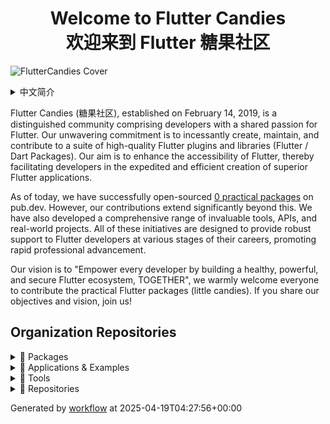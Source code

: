 <h1 align="center">Welcome to Flutter Candies<br/>欢迎来到 Flutter 糖果社区</h1>

![FlutterCandies Cover](https://raw.githubusercontent.com/fluttercandies/.github/main/assets/banner.png)

<details><summary>中文简介</summary>

Flutter Candies (糖果群) 成立于 2019 年 2 月 14 日，聚集了一群热爱 Flutter 的开发者们，糖果群致力于通过持续创建、维护和贡献高质量的 Flutter 插件和库 (Flutter / Dart Packages)，让 Flutter 更易用，助力开发者们更快、更高效地构建优秀的 Flutter 应用。

我们已经在 pub.dev 上开源了 [<!-- md:PubDashboard-total begin -->0<!-- md:PubDashboard-total end --> 个](https://github.com/fluttercandies/packages) 实用的 packages，不仅如此，我们还构建了很多实用工具、API、实战项目以及优质的技术文章，帮助 Flutter 开发者们在职业生涯的不同阶段快速成长。

我们希望号召和帮助更多开发者们为 Flutter 开发者更多实用的插件库 (小糖果)，如果你有同样的目标和理想，糖果群欢迎你的加入！

</details>

Flutter Candies (糖果社区), established on February 14, 2019, is a distinguished community comprising developers with a shared passion for Flutter. Our unwavering commitment is to incessantly create, maintain, and contribute to a suite of high-quality Flutter plugins and libraries (Flutter / Dart Packages). Our aim is to enhance the accessibility of Flutter, thereby facilitating developers in the expedited and efficient creation of superior Flutter applications.

As of today, we have successfully open-sourced [<!-- md:PubDashboard-total begin -->0<!-- md:PubDashboard-total end --> practical packages](https://github.com/fluttercandies/packages) on pub.dev. However, our contributions extend significantly beyond this. We have also developed a comprehensive range of invaluable tools, APIs, and real-world projects. All of these initiatives are designed to provide robust support to Flutter developers at various stages of their careers, promoting rapid professional advancement.

Our vision is to "Empower every developer by building a healthy, powerful, and secure Flutter ecosystem, TOGETHER", we warmly welcome everyone to contribute the practical Flutter packages (little candies). If you share our objectives and vision, join us!

## Organization Repositories

<details><summary>🍭 Packages</summary>

- <sub>Other sort: [👍pubLikes](https://github.com/fluttercandies/packages/blob/main/packages/sort_by_pubLikes.md) | [📄pubDownloads](https://github.com/fluttercandies/packages/blob/main/packages/sort_by_pubDownloads.md) | [⭐githubStars](https://github.com/fluttercandies/packages/blob/main/packages/sort_by_githubStars.md)</sub>  

<!-- md:PubDashboard begin -->
<!-- md:PubDashboard end -->

</details>

<details><summary>📱 Applications & Examples</summary>

<sub>Sort by name</sub>
| <sub>Name</sub> | <sub>Description</sub> | <sub>GitHub_Stars</sub> | <sub>Issues</sub> | <sub>Pull requests</sub> |
|-----------------|------------------------|-------------------------|-------------------|--------------------------|
| [flutter_candies_demo_library](https://github.com/fluttercandies/flutter_candies_demo_library) | package library for demo of flutter candies, it provides core classes. | [![GitHub stars](https://img.shields.io/github/stars/fluttercandies/flutter_candies_demo_library?style=social&logo=github&logoColor=1F2328&label=)](https://github.com/fluttercandies/flutter_candies_demo_library) | [![GitHub issues](https://img.shields.io/github/issues/fluttercandies/flutter_candies_demo_library?label=)](https://github.com/fluttercandies/flutter_candies_demo_library/issues) | [![GitHub pull requests](https://img.shields.io/github/issues-pr/fluttercandies/flutter_candies_demo_library?label=)](https://github.com/fluttercandies/flutter_candies_demo_library/pulls) |
| [flutter_candies_gallery](https://github.com/fluttercandies/flutter_candies_gallery) | flutter_candies | [![GitHub stars](https://img.shields.io/github/stars/fluttercandies/flutter_candies_gallery?style=social&logo=github&logoColor=1F2328&label=)](https://github.com/fluttercandies/flutter_candies_gallery) | [![GitHub issues](https://img.shields.io/github/issues/fluttercandies/flutter_candies_gallery?label=)](https://github.com/fluttercandies/flutter_candies_gallery/issues) | [![GitHub pull requests](https://img.shields.io/github/issues-pr/fluttercandies/flutter_candies_gallery?label=)](https://github.com/fluttercandies/flutter_candies_gallery/pulls) |
| [flutter_challenges](https://github.com/fluttercandies/flutter_challenges) | Just do the first one, don't do second who. | [![GitHub stars](https://img.shields.io/github/stars/fluttercandies/flutter_challenges?style=social&logo=github&logoColor=1F2328&label=)](https://github.com/fluttercandies/flutter_challenges) | [![GitHub issues](https://img.shields.io/github/issues/fluttercandies/flutter_challenges?label=)](https://github.com/fluttercandies/flutter_challenges/issues) | [![GitHub pull requests](https://img.shields.io/github/issues-pr/fluttercandies/flutter_challenges?label=)](https://github.com/fluttercandies/flutter_challenges/pulls) |
| [flutter_interactional_widget](https://github.com/fluttercandies/flutter_interactional_widget) | 类似自如客APP裸眼3D效果的实现 | [![GitHub stars](https://img.shields.io/github/stars/fluttercandies/flutter_interactional_widget?style=social&logo=github&logoColor=1F2328&label=)](https://github.com/fluttercandies/flutter_interactional_widget) | [![GitHub issues](https://img.shields.io/github/issues/fluttercandies/flutter_interactional_widget?label=)](https://github.com/fluttercandies/flutter_interactional_widget/issues) | [![GitHub pull requests](https://img.shields.io/github/issues-pr/fluttercandies/flutter_interactional_widget?label=)](https://github.com/fluttercandies/flutter_interactional_widget/pulls) |
| [flutter_juejin](https://github.com/fluttercandies/flutter_juejin) | https://juejin.cn in Flutter | [![GitHub stars](https://img.shields.io/github/stars/fluttercandies/flutter_juejin?style=social&logo=github&logoColor=1F2328&label=)](https://github.com/fluttercandies/flutter_juejin) | [![GitHub issues](https://img.shields.io/github/issues/fluttercandies/flutter_juejin?label=)](https://github.com/fluttercandies/flutter_juejin/issues) | [![GitHub pull requests](https://img.shields.io/github/issues-pr/fluttercandies/flutter_juejin?label=)](https://github.com/fluttercandies/flutter_juejin/pulls) |
| [flutter_learning_tests](https://github.com/fluttercandies/flutter_learning_tests) | 学习 Flutter 路上的点滴及小测~ | [![GitHub stars](https://img.shields.io/github/stars/fluttercandies/flutter_learning_tests?style=social&logo=github&logoColor=1F2328&label=)](https://github.com/fluttercandies/flutter_learning_tests) | [![GitHub issues](https://img.shields.io/github/issues/fluttercandies/flutter_learning_tests?label=)](https://github.com/fluttercandies/flutter_learning_tests/issues) | [![GitHub pull requests](https://img.shields.io/github/issues-pr/fluttercandies/flutter_learning_tests?label=)](https://github.com/fluttercandies/flutter_learning_tests/pulls) |
| [NeteaseCloudMusic](https://github.com/fluttercandies/NeteaseCloudMusic) | Flutter - NeteaseCloudMusic Flutter 版本的网易云音乐 | [![GitHub stars](https://img.shields.io/github/stars/fluttercandies/NeteaseCloudMusic?style=social&logo=github&logoColor=1F2328&label=)](https://github.com/fluttercandies/NeteaseCloudMusic) | [![GitHub issues](https://img.shields.io/github/issues/fluttercandies/NeteaseCloudMusic?label=)](https://github.com/fluttercandies/NeteaseCloudMusic/issues) | [![GitHub pull requests](https://img.shields.io/github/issues-pr/fluttercandies/NeteaseCloudMusic?label=)](https://github.com/fluttercandies/NeteaseCloudMusic/pulls) |
| [wechat_flutter](https://github.com/fluttercandies/wechat_flutter) | wechat_flutter is Flutter version WeChat, an excellent Flutter instant messaging IM open source library! | [![GitHub stars](https://img.shields.io/github/stars/fluttercandies/wechat_flutter?style=social&logo=github&logoColor=1F2328&label=)](https://github.com/fluttercandies/wechat_flutter) | [![GitHub issues](https://img.shields.io/github/issues/fluttercandies/wechat_flutter?label=)](https://github.com/fluttercandies/wechat_flutter/issues) | [![GitHub pull requests](https://img.shields.io/github/issues-pr/fluttercandies/wechat_flutter?label=)](https://github.com/fluttercandies/wechat_flutter/pulls) |

</details>

<details><summary>🔧 Tools</summary>

<sub>Sort by name</sub>

| <sub>Name</sub> | <sub>Description</sub> | <sub>GitHub_Stars</sub> | <sub>Issues</sub> | <sub>Pull requests</sub> |
|-----------------|------------------------|-------------------------|-------------------|--------------------------|
| [flutter_app_build_tool](https://github.com/fluttercandies/flutter_app_build_tool) | A CLI tool that helps to build Flutter apps. | [![GitHub stars](https://img.shields.io/github/stars/fluttercandies/flutter_app_build_tool?style=social&logo=github&logoColor=1F2328&label=)](https://github.com/fluttercandies/flutter_app_build_tool) | [![GitHub issues](https://img.shields.io/github/issues/fluttercandies/flutter_app_build_tool?label=)](https://github.com/fluttercandies/flutter_app_build_tool/issues) | [![GitHub pull requests](https://img.shields.io/github/issues-pr/fluttercandies/flutter_app_build_tool?label=)](https://github.com/fluttercandies/flutter_app_build_tool/pulls) |
| [flutter_candies_package_tools](https://github.com/fluttercandies/flutter_candies_package_tools) | tool to create package and demo | [![GitHub stars](https://img.shields.io/github/stars/fluttercandies/flutter_candies_package_tools?style=social&logo=github&logoColor=1F2328&label=)](https://github.com/fluttercandies/flutter_candies_package_tools) | [![GitHub issues](https://img.shields.io/github/issues/fluttercandies/flutter_candies_package_tools?label=)](https://github.com/fluttercandies/flutter_candies_package_tools/issues) | [![GitHub pull requests](https://img.shields.io/github/issues-pr/fluttercandies/flutter_candies_package_tools?label=)](https://github.com/fluttercandies/flutter_candies_package_tools/pulls) |
| [FlutterJsonBeanFactory](https://github.com/fluttercandies/FlutterJsonBeanFactory) | What I do is generate dart beans based on json, as well as generics parameters and json build instances | [![GitHub stars](https://img.shields.io/github/stars/fluttercandies/FlutterJsonBeanFactory?style=social&logo=github&logoColor=1F2328&label=)](https://github.com/fluttercandies/FlutterJsonBeanFactory) | [![GitHub issues](https://img.shields.io/github/issues/fluttercandies/FlutterJsonBeanFactory?label=)](https://github.com/fluttercandies/FlutterJsonBeanFactory/issues) | [![GitHub pull requests](https://img.shields.io/github/issues-pr/fluttercandies/FlutterJsonBeanFactory?label=)](https://github.com/fluttercandies/FlutterJsonBeanFactory/pulls) |
| [JsonToDart](https://github.com/fluttercandies/JsonToDart) | The tool to convert json to dart code, support Windows，Mac，Web. | [![GitHub stars](https://img.shields.io/github/stars/fluttercandies/JsonToDart?style=social&logo=github&logoColor=1F2328&label=)](https://github.com/fluttercandies/JsonToDart) | [![GitHub issues](https://img.shields.io/github/issues/fluttercandies/JsonToDart?label=)](https://github.com/fluttercandies/JsonToDart/issues) | [![GitHub pull requests](https://img.shields.io/github/issues-pr/fluttercandies/JsonToDart?label=)](https://github.com/fluttercandies/JsonToDart/pulls) |
| [JsonToDartWeb](https://github.com/fluttercandies/JsonToDartWeb) | JsonToDart Web 带字体文件 | [![GitHub stars](https://img.shields.io/github/stars/fluttercandies/JsonToDartWeb?style=social&logo=github&logoColor=1F2328&label=)](https://github.com/fluttercandies/JsonToDartWeb) | [![GitHub issues](https://img.shields.io/github/issues/fluttercandies/JsonToDartWeb?label=)](https://github.com/fluttercandies/JsonToDartWeb/issues) | [![GitHub pull requests](https://img.shields.io/github/issues-pr/fluttercandies/JsonToDartWeb?label=)](https://github.com/fluttercandies/JsonToDartWeb/pulls) |
| [no-free-usage-action](https://github.com/fluttercandies/no-free-usage-action) | A NO-FREE-USAGE action for github. (Only worked with github action.) | [![GitHub stars](https://img.shields.io/github/stars/fluttercandies/no-free-usage-action?style=social&logo=github&logoColor=1F2328&label=)](https://github.com/fluttercandies/no-free-usage-action) | [![GitHub issues](https://img.shields.io/github/issues/fluttercandies/no-free-usage-action?label=)](https://github.com/fluttercandies/no-free-usage-action/issues) | [![GitHub pull requests](https://img.shields.io/github/issues-pr/fluttercandies/no-free-usage-action?label=)](https://github.com/fluttercandies/no-free-usage-action/pulls) |

</details>

<details><summary>📖 Repositories</summary>

| Name | Description | Stars | Latest Commit |
| ---- | --- | ----------- | ------------- |
| [wechat_flutter](https://github.com/fluttercandies/wechat_flutter) | wechat_flutter is Flutter version WeChat, an excellent Flutter instant messaging IM open source library! | 2577 | 2025-04-18T04:48:59Z |
| [extended_image](https://github.com/fluttercandies/extended_image) | A powerful official extension library of image, which support placeholder(loading)/ failed state, cache network, zoom pan image, photo view, slide out page, editor(crop,rotate,flip), paint custom etc. | 1988 | 2025-04-18T03:04:32Z |
| [flutter_wechat_assets_picker](https://github.com/fluttercandies/flutter_wechat_assets_picker) | An image picker (also with video and audio) for Flutter projects based on the WeChat's UI. | 1572 | 2025-04-07T03:34:43Z |
| [flutter_smart_dialog](https://github.com/fluttercandies/flutter_smart_dialog) | An elegant Flutter Dialog solution \| 一种更优雅的 Flutter Dialog 解决方案 | 1181 | 2025-04-18T11:46:42Z |
| [flutter_candies](https://github.com/fluttercandies/flutter_candies) | custom flutter candies(widgets) for you to build flutter app easily, enjoy it   | 791 | 2025-04-04T04:07:25Z |
| [flutter_photo_manager](https://github.com/fluttercandies/flutter_photo_manager) | A Flutter plugin that provides images, videos, and audio abstraction management APIs without interface integration, available on Android, iOS, macOS and OpenHarmony. | 721 | 2025-04-18T03:20:34Z |
| [extended_text](https://github.com/fluttercandies/extended_text) | A powerful extended official text for Flutter, which supports Speical Text(Image,@somebody), Custom Background, Custom overFlow, Text Selection. | 689 | 2025-04-04T04:07:22Z |
| [flutter_image_compress](https://github.com/fluttercandies/flutter_image_compress) | flutter image compress | 668 | 2025-04-18T12:55:35Z |
| [extended_nested_scroll_view](https://github.com/fluttercandies/extended_nested_scroll_view) | extended nested scroll view to fix following issues.  1.pinned sliver header issue  2.inner scrollables in tabview sync issue  3.pull to refresh is not work. 4.do without ScrollController in NestedScrollView's body | 618 | 2025-04-04T04:07:22Z |
| [extended_text_field](https://github.com/fluttercandies/extended_text_field) | extended official text field to quickly build special text like inline image, @somebody, custom background etc. | 586 | 2025-04-04T04:07:22Z |
| [FlutterJsonBeanFactory](https://github.com/fluttercandies/FlutterJsonBeanFactory) | What I do is generate dart beans based on json, as well as generics parameters and json build instances | 564 | 2025-04-04T04:07:20Z |
| [flutter_scrollview_observer](https://github.com/fluttercandies/flutter_scrollview_observer) | A widget for observing data related to the child widgets being displayed in a ScrollView. Maintainer: @LinXunFeng | 505 | 2025-04-15T12:13:31Z |
| [like_button](https://github.com/fluttercandies/like_button) | Like Button is a flutter library that allows you to create a button with animation effects similar to Twitter's heart when you like something and animation effects to increase like count. | 472 | 2025-04-04T04:07:29Z |
| [flutter_image_editor](https://github.com/fluttercandies/flutter_image_editor) | Flutter plugin, support android/ios.Support crop, flip, rotate, color martix, mix image, add text. merge multi images. | 433 | 2025-04-12T06:07:37Z |
| [waterfall_flow](https://github.com/fluttercandies/waterfall_flow) | A Flutter grid view which supports waterfall flow layout. | 429 | 2025-04-18T21:56:20Z |
| [flutter_wechat_camera_picker](https://github.com/fluttercandies/flutter_wechat_camera_picker) | A camera picker (take photos and videos) for Flutter projects based on WeChat's UI. It's a standalone module of wechat_assets_picker yet it can be run separately. | 392 | 2025-04-15T03:03:46Z |
| [loading_more_list](https://github.com/fluttercandies/loading_more_list) | A loading more list which supports ListView,GridView,WaterfallFlow and Slivers. | 372 | 2025-04-14T08:23:55Z |
| [JsonToDart](https://github.com/fluttercandies/JsonToDart) | The tool to convert json to dart code, support Windows，Mac，Web. | 366 | 2025-04-18T07:53:21Z |
| [extended_tabs](https://github.com/fluttercandies/extended_tabs) | A powerful official extension library of Tab/TabBar/TabView, which support to scroll ancestor or child Tabs when current is overscroll, and set scroll direction and cache extent. | 292 | 2025-04-04T04:07:22Z |
| [flutter-interactive-chart](https://github.com/fluttercandies/flutter-interactive-chart) | A candlestick chart that supports pinch-to-zoom and panning. | 237 | 2025-04-10T04:48:50Z |
| [flutter_drawing_board](https://github.com/fluttercandies/flutter_drawing_board) | A new Flutter package of drawing board | 212 | 2025-04-18T12:21:52Z |
| [flutter_tilt](https://github.com/fluttercandies/flutter_tilt) | 👀 Easily apply tilt parallax hover effects for Flutter, which supports tilt, light, shadow effects, and gyroscope sensors | 191 | 2025-04-09T20:09:41Z |
| [pull_to_refresh_notification](https://github.com/fluttercandies/pull_to_refresh_notification) | Flutter plugin for building pull to refresh effects with PullToRefreshNotification and PullToRefreshContainer quickly. | 189 | 2025-04-04T04:07:30Z |
| [extended_sliver](https://github.com/fluttercandies/extended_sliver) | A powerful extension library of Sliver, which include SliverToNestedScrollBoxAdapter， SliverPinnedPersistentHeader, SliverPinnedToBoxAdapter and ExtendedSliverAppbar. | 171 | 2025-04-04T04:07:22Z |
| [extended_image_library](https://github.com/fluttercandies/extended_image_library) |  package library for extended_image, extended_text and extended_text_field,provide common base class. | 167 | 2025-04-12T12:05:26Z |
| [flutter_interactional_widget](https://github.com/fluttercandies/flutter_interactional_widget) | <no description> | 164 | 2025-01-15T08:12:29Z |
| [flutter_novel](https://github.com/fluttercandies/flutter_novel) | 一款开源的在线小说阅读app,使用flutter进行开发。实现了搜索、观看、收藏、阅读历史、自定义背景、字体、颜色等功能。（An open-source online novel reading app developed using Flutter. Implemented functions such as searching, viewing, bookmarking, reading history, customizing backgrounds, fonts, colors, etc. | 131 | 2025-04-18T12:48:15Z |
| [ff_annotation_route](https://github.com/fluttercandies/ff_annotation_route) | Provide route generator to create route map quickly by annotations. | 124 | 2025-04-04T04:07:23Z |
| [nav_router](https://github.com/fluttercandies/nav_router) | flutter The lightest, easiest and most convenient route management! | 104 | 2025-04-04T04:07:30Z |
| [stack_board](https://github.com/fluttercandies/stack_board) | 层叠控件摆放 | 90 | 2025-04-04T04:07:31Z |
| [flutter_asset_generator](https://github.com/fluttercandies/flutter_asset_generator) | Generate an R file for mapping all assets. Supports preview of image. | 89 | 2025-04-04T04:07:25Z |
| [left-scroll-actions](https://github.com/fluttercandies/left-scroll-actions) | Flutter的左滑删除组件 | 82 | 2025-04-06T00:56:30Z |
| [extended_text_library](https://github.com/fluttercandies/extended_text_library) | extended_text_library for extended_text and extended_text_field | 75 | 2025-04-04T04:07:22Z |
| [flutter_hsvcolor_picker](https://github.com/fluttercandies/flutter_hsvcolor_picker) | An HSV color picker designed for your Flutter app.  Pickers: RGB, HSV, Color Wheel, Palette Hue, Palette Saturation, Palette Value, Swatches. | 72 | 2025-04-04T04:07:26Z |
| [dart_image_size_getter](https://github.com/fluttercandies/dart_image_size_getter) | Use dart file api to get image size, needn't use decode. just read the metadata. | 72 | 2025-04-04T04:07:21Z |
| [no-free-usage-action](https://github.com/fluttercandies/no-free-usage-action) | A NO-FREE-USAGE action for github. (Only worked with github action.) | 61 | 2025-04-04T04:07:30Z |
| [flex_grid](https://github.com/fluttercandies/flex_grid) | The FlexGrid control provides a powerful and quickly way to display data in a tabular format. It is including that frozened column/row,loading more, high performance and better experience in TabBarView/PageView. | 60 | 2025-04-04T04:07:24Z |
| [fconsole](https://github.com/fluttercandies/fconsole) | 一个用于调试的面板 | 55 | 2025-04-04T04:07:23Z |
| [flutter_ali_auth](https://github.com/fluttercandies/flutter_ali_auth) | Flutter Ali Auth Plugin 阿里云一键登录Flutter插件 | 53 | 2025-04-04T04:07:24Z |
| [extended_list](https://github.com/fluttercandies/extended_list) | extended list(ListView/GridView) support track collect garbage of children/viewport indexes, build lastChild as special child in the case that it is loadmore/no more item and enable to layout close to trailing. | 52 | 2025-04-04T04:07:22Z |
| [flutter_juejin](https://github.com/fluttercandies/flutter_juejin) | https://juejin.cn in Flutter | 49 | 2025-04-04T04:07:26Z |
| [flutter_bdface_collect](https://github.com/fluttercandies/flutter_bdface_collect) | a baidu face offline collect plugin. Only Android and IOS platforms are supported.  百度人脸离线采集插件，只支持安卓和iOS。 | 40 | 2025-04-04T04:07:25Z |
| [assets_generator](https://github.com/fluttercandies/assets_generator) | The flutter tool to generate assets‘s configs(yaml) and consts automatically for single project and multiple modules. | 36 | 2025-04-04T04:07:20Z |
| [packages](https://github.com/fluttercandies/packages) | Custom Flutter Candies (packages) for you to easily build your Flutter app.  Enjoy it! | 33 | 2025-04-19T04:24:58Z |
| [baidupan](https://github.com/fluttercandies/baidupan) | Baidu net disk api for dart, 百度网盘的 dart 库 | 31 | 2025-04-04T04:07:20Z |
| [flutter_qweather](https://github.com/fluttercandies/flutter_qweather) | 和风天气  Flutter 插件 | 30 | 2025-04-04T04:07:27Z |
| [flutter_live_activities](https://github.com/fluttercandies/flutter_live_activities) | Flutter Live Activities Plugin | 29 | 2025-04-04T04:07:27Z |
| [dash_painter](https://github.com/fluttercandies/dash_painter) | a package for flutter canvas paint dash line path easily. | 27 | 2025-04-04T04:07:21Z |
| [flutter_switch_clipper](https://github.com/fluttercandies/flutter_switch_clipper) | A Flutter package that two widgets switch with clipper. | 27 | 2025-04-04T04:07:28Z |
| [http_client_helper](https://github.com/fluttercandies/http_client_helper) | A Flutter plugin for http request with cancel and retry fuctions. | 26 | 2025-04-04T04:07:29Z |
| [saver_gallery](https://github.com/fluttercandies/saver_gallery) | <no description> | 26 | 2025-04-18T12:11:34Z |
| [flutter_slider_view](https://github.com/fluttercandies/flutter_slider_view) | A slider view widget that supports custom type models and various configs. | 23 | 2025-04-04T04:07:28Z |
| [json_dart](https://github.com/fluttercandies/json_dart) | A template-supported tool for converting JSON to Dart code. | 22 | 2025-02-23T05:02:55Z |
| [extra_hittest_area](https://github.com/fluttercandies/extra_hittest_area) | Manually add the extra hitTest area of a widget without changing its size or layout. | 21 | 2025-04-04T04:07:22Z |
| [flutter_learning_tests](https://github.com/fluttercandies/flutter_learning_tests) | 学习 Flutter 路上的点滴及小测~ | 18 | 2025-04-04T04:07:27Z |
| [ios_willpop_transition_theme](https://github.com/fluttercandies/ios_willpop_transition_theme) | A Flutter package to solve the conflict between ios sliding back and Willpop | 18 | 2025-04-04T04:07:29Z |
| [scan_barcode](https://github.com/fluttercandies/scan_barcode) | Barcode/QRCode scan, base of google mikit. | 17 | 2025-04-04T04:07:30Z |
| [coordtransform](https://github.com/fluttercandies/coordtransform) | A coord transform tool. 提供百度坐标系(BD-09)、火星坐标系(国测局坐标系、GCJ02)、WGS84坐标系的相互转换。 | 15 | 2025-04-04T04:07:21Z |
| [candies_analyzer_plugin](https://github.com/fluttercandies/candies_analyzer_plugin) | The plugin to help create custom analyzer plugin quickly and provide some useful lints and get suggestion and auto import for extension member. | 15 | 2025-04-04T04:07:20Z |
| [extended_keyboard](https://github.com/fluttercandies/extended_keyboard) | Flutter plugin for create custom keyboards quickly. | 15 | 2025-04-04T04:07:22Z |
| [extended_list_library](https://github.com/fluttercandies/extended_list_library) | package library for extended_list and waterfall_flow, it provides core classes. | 11 | 2025-04-04T04:07:22Z |
| [ff_native_screenshot](https://github.com/fluttercandies/ff_native_screenshot) | A Flutter plugin to take or listen screenshot(support Platform Views) for Android and iOS with native code. | 11 | 2025-04-04T04:07:24Z |
| [flutter_app_build_tool](https://github.com/fluttercandies/flutter_app_build_tool) | A CLI tool that helps to build Flutter apps. | 10 | 2025-04-04T04:07:24Z |
| [adaptation](https://github.com/fluttercandies/adaptation) | Screen for adaptation. | 9 | 2025-04-04T04:07:20Z |
| [properties](https://github.com/fluttercandies/properties) | Load properties format in dart or flutter | 8 | 2025-04-04T04:07:30Z |
| [env2dart](https://github.com/fluttercandies/env2dart) | A simple way to generate  code from a  file. | 8 | 2025-04-04T04:07:21Z |
| [loading_more_list_library](https://github.com/fluttercandies/loading_more_list_library) | dart package library for LoadingMoreList, it provides core classes. | 7 | 2025-04-04T04:07:29Z |
| [sync_scroll_library](https://github.com/fluttercandies/sync_scroll_library) | The library for extended_tabs and flex_grid | 7 | 2025-04-04T04:07:32Z |
| [ff_annotation_route_library](https://github.com/fluttercandies/ff_annotation_route_library) | The library for ff_annotation_route | 6 | 2025-04-04T04:07:23Z |
| [dext](https://github.com/fluttercandies/dext) | Some extension for dart | 6 | 2025-04-04T04:07:21Z |
| [flutter_challenges](https://github.com/fluttercandies/flutter_challenges) | Just do the first one, don't do second who. | 5 | 2025-04-11T01:23:37Z |
| [douget](https://github.com/fluttercandies/douget) | <no description> | 5 | 2024-10-24T04:37:59Z |
| [flutter_clean](https://github.com/fluttercandies/flutter_clean) | help clean all of Flutter and Dart projects | 5 | 2025-04-04T04:07:25Z |
| [CandiesBot](https://github.com/fluttercandies/CandiesBot) | <no description> | 4 | 2022-07-07T08:39:39Z |
| [dart_wake_on_lan](https://github.com/fluttercandies/dart_wake_on_lan) | A CLI application to send Wake-On-Lan packets. | 4 | 2025-04-04T04:07:21Z |
| [ff_annotation_route_core](https://github.com/fluttercandies/ff_annotation_route_core) | The core library for ff_annotation_route | 3 | 2025-04-04T04:07:23Z |
| [mvimg](https://github.com/fluttercandies/mvimg) | For get video from motion photo for android. | 3 | 2025-04-04T04:07:30Z |
| [flutter_wechat_picker_library](https://github.com/fluttercandies/flutter_wechat_picker_library) | This is a shared foundation library for both wechat_assets_picker and wechat_camera_picker. | 3 | 2025-04-04T04:07:28Z |
| [flutter_bindings_compatible](https://github.com/fluttercandies/flutter_bindings_compatible) | Provides compatible bindings instance across different Flutter version. | 2 | 2025-04-04T04:07:25Z |
| [harmony_os_version](https://github.com/fluttercandies/harmony_os_version) | <no description> | 2 | 2025-04-04T04:07:28Z |
| [flutter_photo_manager_plugins](https://github.com/fluttercandies/flutter_photo_manager_plugins) | Extra plugins for the photo_manager plugin. | 2 | 2025-04-04T04:07:27Z |
| [triage_bot_for_flutter_photo_manager](https://github.com/fluttercandies/triage_bot_for_flutter_photo_manager) | <no description> | 1 | 2025-04-04T04:07:32Z |
| [motion_photos](https://github.com/fluttercandies/motion_photos) | The Flutter MotionPhotos Package to detect and extract the video content from the motion photos by https://ente.io | 1 | 2025-04-04T04:07:29Z |
| [flutter_get_native_icon](https://github.com/fluttercandies/flutter_get_native_icon) | Get native icon as flutter widget, Get system desktop app icon and name, Get current app logo. | 1 | 2025-04-04T04:07:26Z |


</details>


Generated by [workflow](https://github.com/fluttercandies/.github-workflow/blob/main/.github/workflows/update-fluttercandies-profile-readme.yml) at 2025-04-19T04:27:56+00:00 


